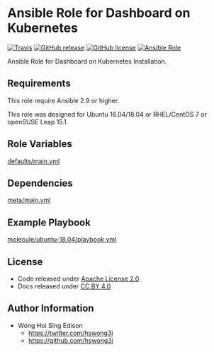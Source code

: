 # Ansible Role for Dashboard on Kubernetes

[![Travis](https://img.shields.io/travis/alvistack/ansible-role-kubernetes-dashboard.svg)](https://travis-ci.org/alvistack/ansible-role-kubernetes-dashboard)
[![GitHub release](https://img.shields.io/github/release/alvistack/ansible-role-kubernetes-dashboard.svg)](https://github.com/alvistack/ansible-role-kubernetes-dashboard)
[![GitHub license](https://img.shields.io/github/license/alvistack/ansible-role-kubernetes-dashboard.svg)](https://github.com/alvistack/ansible-role-kubernetes-dashboard/blob/master/LICENSE)
[![Ansible Role](https://img.shields.io/badge/galaxy-alvistack.kubernetes_dashboard-blue.svg)](https://galaxy.ansible.com/alvistack/kubernetes_dashboard)

Ansible Role for Dashboard on Kubernetes Installation.

## Requirements

This role require Ansible 2.9 or higher.

This role was designed for Ubuntu 16.04/18.04 or RHEL/CentOS 7 or openSUSE Leap 15.1.

## Role Variables

[defaults/main.yml](defaults/main.yml)

## Dependencies

[meta/main.yml](meta/main.yml)

## Example Playbook

[molecule/ubuntu-18.04/playbook.yml](molecule/ubuntu-18.04/playbook.yml)

## License

  - Code released under [Apache License 2.0](LICENSE)
  - Docs released under [CC BY 4.0](http://creativecommons.org/licenses/by/4.0/)

## Author Information

  - Wong Hoi Sing Edison
      - <https://twitter.com/hswong3i>
      - <https://github.com/hswong3i>
